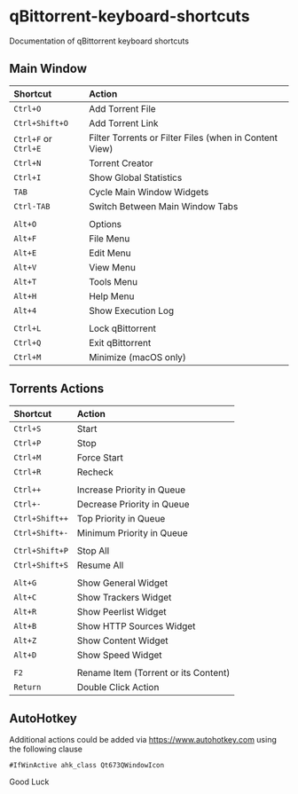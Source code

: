 # qBittorrent-keyboard-shortcuts
Documentation of qBittorrent keyboard shortcuts

## Main Window

| Shortcut | Action |
| :--- | :--- |
| `Ctrl+O` | Add Torrent File
| `Ctrl+Shift+O` | Add Torrent Link
| `Ctrl+F` or `Ctrl+E` | Filter Torrents or Filter Files (when in Content View)
| `Ctrl+N` | Torrent Creator
| `Ctrl+I` | Show Global Statistics
| `TAB` | Cycle Main Window Widgets
| `Ctrl-TAB` | Switch Between Main Window Tabs
| |
| `Alt+O` | Options
| `Alt+F` | File Menu
| `Alt+E` | Edit Menu
| `Alt+V` | View Menu
| `Alt+T` | Tools Menu
| `Alt+H` | Help Menu
| `Alt+4` | Show Execution Log
| |
| `Ctrl+L` | Lock qBittorrent
| `Ctrl+Q` | Exit qBittorrent
| `Ctrl+M` | Minimize (macOS only)

## Torrents Actions

| Shortcut | Action |
| :--- | :--- |
| `Ctrl+S` | Start
| `Ctrl+P` | Stop
| `Ctrl+M` | Force Start
| `Ctrl+R` | Recheck
| |
| `Ctrl++` | Increase Priority in Queue
| `Ctrl+-` | Decrease Priority in Queue
| `Ctrl+Shift++` | Top Priority in Queue
| `Ctrl+Shift+-` | Minimum Priority in Queue
| |
| `Ctrl+Shift+P` | Stop All
| `Ctrl+Shift+S` | Resume All
| |
| `Alt+G` | Show General Widget
| `Alt+C` | Show Trackers Widget
| `Alt+R` | Show Peerlist Widget
| `Alt+B` | Show HTTP Sources Widget
| `Alt+Z` | Show Content Widget
| `Alt+D` | Show Speed Widget
| | 
| `F2` | Rename Item (Torrent or its Content)
| `Return` | Double Click Action

## AutoHotkey
Additional actions could be added via https://www.autohotkey.com using the following clause

`#IfWinActive ahk_class Qt673QWindowIcon`

Good Luck
